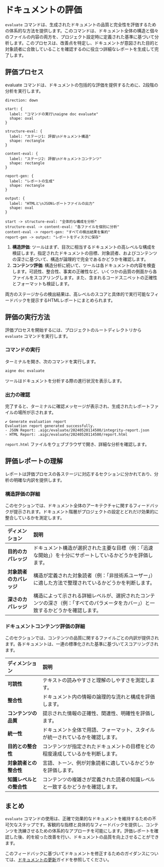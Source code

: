 # ドキュメントの評価

`evaluate` コマンドは、生成されたドキュメントの品質と完全性を評価するための体系的な方法を提供します。このコマンドは、ドキュメント全体の構造と個々のファイルの内容の両方を、プロジェクト設定時に定義された基準に基づいて分析します。このプロセスは、改善点を特定し、ドキュメントが意図された目的と対象読者に合致していることを確認するのに役立つ詳細なレポートを生成して完了します。

## 評価プロセス

evaluate コマンドは、ドキュメントの包括的な評価を提供するために、2段階の分析を実行します。

```d2
direction: down

start: {
  label: "コマンドの実行\naigne doc evaluate"
  shape: oval
}

structure-eval: {
  label: "ステージ1: 評価\nドキュメント構造"
  shape: rectangle
}

content-eval: {
  label: "ステージ2: 評価\nドキュメントコンテンツ"
  shape: rectangle
}

report-gen: {
  label: "レポートの生成"
  shape: rectangle
}

output: {
  label: "HTMLと\nJSONレポートファイルの出力"
  shape: oval
}

start -> structure-eval: "全体的な構成を分析"
structure-eval -> content-eval: "各ファイルを個別に分析"
content-eval -> report-gen: "すべての検出結果を集約"
report-gen -> output: "レポートをディスクに保存"
```

1.  **構造評価**: ツールはまず、目次に相当するドキュメントの高レベルな構成を検証します。指定されたドキュメントの目標、対象読者、およびコンテンツの深さに基づいて、構造が論理的で完全であるかどうかを確認します。
2.  **コンテンツ評価**: 構造分析に続いて、ツールは各ドキュメントの内容を検査します。可読性、整合性、事実の正確性など、いくつかの品質の側面から各ファイルをスコアリングします。また、含まれるコードスニペットの正確性とフォーマットも検証します。

両方のステージからの検出結果は、高レベルのスコアと具体的で実行可能なフィードバックを提示するHTMLレポートにまとめられます。

## 評価の実行方法

評価プロセスを開始するには、プロジェクトのルートディレクトリから `evaluate` コマンドを実行します。

### コマンドの実行

ターミナルを開き、次のコマンドを実行します。

```bash
aigne doc evaluate
```

ツールはドキュメントを分析する際の進行状況を表示します。

### 出力の確認

完了すると、ターミナルに確認メッセージが表示され、生成されたレポートファイルの場所が示されます。

```text
✔ Generate evaluation report
Evaluation report generated successfully.
- JSON Report: .aigc/evaluate/20240520114500/integrity-report.json
- HTML Report: .aigc/evaluate/20240520114500/report.html
```

`report.html` ファイルをウェブブラウザで開き、詳細な分析を確認します。

## 評価レポートの理解

レポートは評価プロセスの各ステージに対応するセクションに分かれており、分析の明確な内訳を提供します。

### 構造評価の詳細

このセクションでは、ドキュメント全体のアーキテクチャに関するフィードバックが提示されます。ドキュメント階層がプロジェクトの設定とどれだけ効果的に整合しているかを測定します。

| ディメンション | 説明 |
| :--- | :--- |
| **目的のカバレッジ** | ドキュメント構造が選択された主要な目標（例：「迅速な開始」）を十分にサポートしているかどうかを評価します。 |
| **対象読者のカバレッジ** | 構造が定義された対象読者（例：「非技術系ユーザー」）に適した方法で整理されているかどうかを判断します。 |
| **深さのカバレッジ** | 構造によって示される詳細レベルが、選択されたコンテンツの深さ（例：「すべてのパラメータをカバー」）と一致するかどうかを確認します。 |

### ドキュメントコンテンツ評価の詳細

このセクションでは、コンテンツの品質に関するファイルごとの内訳が提供されます。各ドキュメントは、一連の標準化された基準に基づいてスコアリングされます。

| ディメンション | 説明 |
| :--- | :--- |
| **可読性** | テキストの読みやすさと理解のしやすさを測定します。 |
| **整合性** | ドキュメント内の情報の論理的な流れと構成を評価します。 |
| **コンテンツの品質** | 提示された情報の正確性、関連性、明確性を評価します。 |
| **統一性** | ドキュメント全体で用語、フォーマット、スタイルが統一されているかを確認します。 |
| **目的との整合性** | コンテンツが指定されたドキュメントの目標をどの程度達成しているかを判断します。 |
| **対象読者との整合性** | 言語、トーン、例が対象読者に適しているかどうかを評価します。 |
| **知識レベルとの整合性** | コンテンツの複雑さが定義された読者の知識レベルと一致するかどうかを確認します。 |

## まとめ

`evaluate` コマンドの使用は、正確で効果的なドキュメントを維持するための不可欠なステップです。客観的な指標と具体的なフィードバックを提供し、コンテンツを洗練させるための体系的なアプローチを可能にします。評価レポートを確認した後、的を絞った改善を行い、ドキュメントの品質を向上させることができます。

このフィードバックに基づいてドキュメントを修正するためのガイダンスについては、[ドキュメントの更新](./guides-updating-documentation.md)ガイドを参照してください。